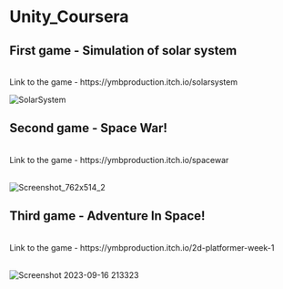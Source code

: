 # Unity_Coursera

## First game - Simulation of solar system
<br>
Link to the game - https://ymbproduction.itch.io/solarsystem
<br>

![SolarSystem](https://github.com/yuvalBerghaus/Unity_Coursera/assets/65304080/e6ca81a3-87a1-4f71-858a-6c92e8b0fcd7)

## Second game - Space War!
<br>
Link to the game - https://ymbproduction.itch.io/spacewar
<br>
<br>

![Screenshot_762x514_2](https://github.com/yuvalBerghaus/Unity_Coursera/assets/65304080/04b8e993-8277-4962-b8e1-4429ce5a2c57)

## Third game - Adventure In Space!
<br>
Link to the game - https://ymbproduction.itch.io/2d-platformer-week-1
<br>
<br>

![Screenshot 2023-09-16 213323](https://github.com/yuvalBerghaus/Unity_Coursera/assets/65304080/4db13aa1-9e38-47cc-b9db-6e33cb718e97)
